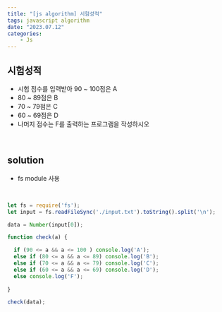 ```yaml
---
title: "[js algorithm] 시험성적"
tags: javascript algorithm
date: "2023.07.12"
categories: 
    - Js
---
```


## 시험성적
- 시험 점수를 입력받아 90 ~ 100점은 A
- 80 ~ 89점은 B
- 70 ~ 79점은 C
- 60 ~ 69점은 D
- 나머지 점수는 F를 출력하는 프로그램을 작성하시오

<br>

## solution
- fs module 사용

<br>

```js
let fs = require('fs');
let input = fs.readFileSync('./input.txt').toString().split('\n');

data = Number(input[0]);

function check(a) {

  if (90 <= a && a <= 100 ) console.log('A');
  else if (80 <= a && a <= 89) console.log('B');
  else if (70 <= a && a <= 79) console.log('C');
  else if (60 <= a && a <= 69) console.log('D');
  else console.log('F');
  
}

check(data);
```

